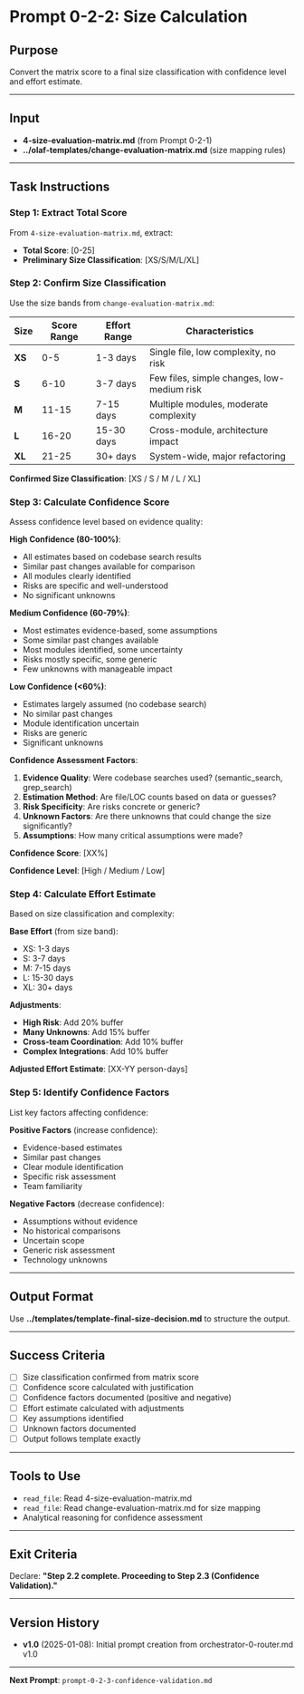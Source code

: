 # Prompt 0-2-2: Size Calculation

## Purpose

Convert the matrix score to a final size classification with confidence level and effort estimate.

---

## Input

- **4-size-evaluation-matrix.md** (from Prompt 0-2-1)
- **../olaf-templates/change-evaluation-matrix.md** (size mapping rules)

---

## Task Instructions

### Step 1: Extract Total Score

From `4-size-evaluation-matrix.md`, extract:
- **Total Score**: [0-25]
- **Preliminary Size Classification**: [XS/S/M/L/XL]

### Step 2: Confirm Size Classification

Use the size bands from `change-evaluation-matrix.md`:

| Size | Score Range | Effort Range | Characteristics |
|------|-------------|--------------|-----------------|
| **XS** | 0-5 | 1-3 days | Single file, low complexity, no risk |
| **S** | 6-10 | 3-7 days | Few files, simple changes, low-medium risk |
| **M** | 11-15 | 7-15 days | Multiple modules, moderate complexity |
| **L** | 16-20 | 15-30 days | Cross-module, architecture impact |
| **XL** | 21-25 | 30+ days | System-wide, major refactoring |

**Confirmed Size Classification**: [XS / S / M / L / XL]

### Step 3: Calculate Confidence Score

Assess confidence level based on evidence quality:

**High Confidence (80-100%)**:
- All estimates based on codebase search results
- Similar past changes available for comparison
- All modules clearly identified
- Risks are specific and well-understood
- No significant unknowns

**Medium Confidence (60-79%)**:
- Most estimates evidence-based, some assumptions
- Some similar past changes available
- Most modules identified, some uncertainty
- Risks mostly specific, some generic
- Few unknowns with manageable impact

**Low Confidence (<60%)**:
- Estimates largely assumed (no codebase search)
- No similar past changes
- Module identification uncertain
- Risks are generic
- Significant unknowns

**Confidence Assessment Factors**:
1. **Evidence Quality**: Were codebase searches used? (semantic_search, grep_search)
2. **Estimation Method**: Are file/LOC counts based on data or guesses?
3. **Risk Specificity**: Are risks concrete or generic?
4. **Unknown Factors**: Are there unknowns that could change the size significantly?
5. **Assumptions**: How many critical assumptions were made?

**Confidence Score**: [XX%]

**Confidence Level**: [High / Medium / Low]

### Step 4: Calculate Effort Estimate

Based on size classification and complexity:

**Base Effort** (from size band):
- XS: 1-3 days
- S: 3-7 days
- M: 7-15 days
- L: 15-30 days
- XL: 30+ days

**Adjustments**:
- **High Risk**: Add 20% buffer
- **Many Unknowns**: Add 15% buffer
- **Cross-team Coordination**: Add 10% buffer
- **Complex Integrations**: Add 10% buffer

**Adjusted Effort Estimate**: [XX-YY person-days]

### Step 5: Identify Confidence Factors

List key factors affecting confidence:

**Positive Factors** (increase confidence):
- Evidence-based estimates
- Similar past changes
- Clear module identification
- Specific risk assessment
- Team familiarity

**Negative Factors** (decrease confidence):
- Assumptions without evidence
- No historical comparisons
- Uncertain scope
- Generic risk assessment
- Technology unknowns

---

## Output Format

Use **../templates/template-final-size-decision.md** to structure the output.

---

## Success Criteria

- [ ] Size classification confirmed from matrix score
- [ ] Confidence score calculated with justification
- [ ] Confidence factors documented (positive and negative)
- [ ] Effort estimate calculated with adjustments
- [ ] Key assumptions identified
- [ ] Unknown factors documented
- [ ] Output follows template exactly

---

## Tools to Use

- `read_file`: Read 4-size-evaluation-matrix.md
- `read_file`: Read change-evaluation-matrix.md for size mapping
- Analytical reasoning for confidence assessment

---

## Exit Criteria

Declare: **"Step 2.2 complete. Proceeding to Step 2.3 (Confidence Validation)."**

---

## Version History

- **v1.0** (2025-01-08): Initial prompt creation from orchestrator-0-router.md v1.0

---

**Next Prompt**: `prompt-0-2-3-confidence-validation.md`
